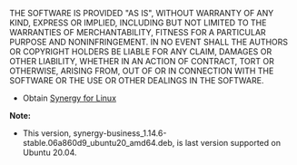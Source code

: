 THE SOFTWARE IS PROVIDED "AS IS", WITHOUT WARRANTY OF ANY KIND, EXPRESS OR IMPLIED, INCLUDING BUT NOT LIMITED TO THE WARRANTIES OF MERCHANTABILITY, FITNESS FOR A PARTICULAR PURPOSE AND NONINFRINGEMENT. IN NO EVENT SHALL THE AUTHORS OR COPYRIGHT HOLDERS BE LIABLE FOR ANY CLAIM, DAMAGES OR OTHER LIABILITY, WHETHER IN AN ACTION OF CONTRACT, TORT OR OTHERWISE, ARISING FROM, OUT OF OR IN CONNECTION WITH THE SOFTWARE OR THE USE OR OTHER DEALINGS IN THE SOFTWARE.

- Obtain [Synergy for Linux](https://symless.com/synergy/download/package/synergy-business-v1/ubuntu/synergy-business_1.14.6-stable.06a860d9_ubuntu20_amd64.deb)

**Note:**

- This version, synergy-business_1.14.6-stable.06a860d9_ubuntu20_amd64.deb, is last version supported on Ubuntu 20.04.